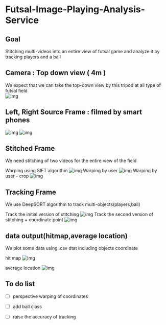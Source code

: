 # Futsal-Image-Playing-Analysis-Service
## Goal 
Stitching multi-videos into an entire view of futsal game and analyze it by tracking players and a ball

## Camera : Top down view ( 4m ) 
We expect that we can take the top-down view by this tripod at all type of futsal field   
![img](./img/camera.jpg)

## Left, Right Source Frame : filmed by smart phones 
![img](./img/left.JPG)
![img](./img/right.JPG) 

## Stitched Frame 
We need stitching of two videos for the entire view of the field

Warping using SIFT algorithm
![img](./img/frame.png)
Warping by user
![img](./img/HomographyControl.png)
Warping by user - crop 
![img](./img/frame00001.jpg)

## Tracking Frame 
We use DeepSORT algorithm to track multi-objects(players,ball)

Track the initial version of stitching
![img](./img/tracking.JPG)
Track the second version of stitching + coordinate point
![img](./img/tracking.JPG)  

## data output(hitmap,average location)

We plot some data using .csv dtat including objects coordinate

hit map
![img](./img/hitmap.JPG)

average location
![img](./img/average_location.JPG)

## To do list  
- [ ] perspective warping of coordinates
- [ ] add ball class
- [ ] raise the accuracy of tracking


